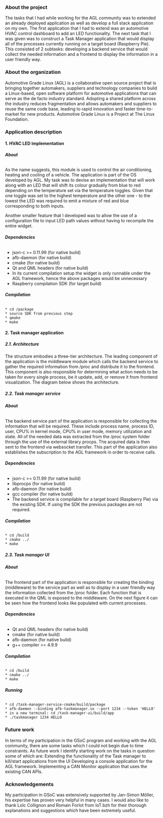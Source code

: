 ### About the project

The tasks that I had while working for the AGL community was to extended an already deployed application as well as develop a full stack application on my own. The first application that I had to extend was an automotive HVAC control dashboard to add an LED functionality. The next task that I was given was to construct a Task Manager application that would display all of the processes currently running on a target board (Raspberry Pie). This consisted of 2 subtasks: developing a backend service that would collect the needed information and a frontend to display the information in a user friendly way.


### About the organization

Automotive Grade Linux (AGL) is a collaborative open source project that is bringing together automakers, suppliers and technology companies to build a Linux-based, open software platform for automotive applications that can serve as the de facto industry standard. Adopting a shared platform across the industry reduces fragmentation and allows automakers and suppliers to reuse the same code base, leading to rapid innovation and faster time-to-market for new products. Automotive Grade Linux is a Project at The Linux Foundation.

### Application description

#### 1. HVAC LED implementation

###### **About**

As the name suggests, this module is used to control the air conditioning, heating and cooling of a vehicle. The application is part of the OS developed by AGL. My task was to devise an implementation that will work along with an LED that will shift its colour gradually from blue to red depending on the temperature set via the temperature toggles. Given that one toggle was set to the highest temperature and the other one - to the lowest the LED was required to emit a mixture of red and blue corresponding to both inputs. 

Another smaller feature that I developed was to allow the use of a configuration file to input LED path values without having to recompile the entire widget. 

###### **Dependencies**
* json-c >= 0.11.99 (for native build)
* afb-daemon (for native build)
* cmake (for native build)
* Qt and QML headers (for native build)
* In its current compilation setup the widget is only runnable under the AGL framework, hence the above packages would be unnecessary 
* Raspberry compilation SDK (for target build)
	
###### **Compilation**
```
* cd /package
* source SDK from previous step
* qmake
* make
```

#### 2. Task manager application

##### 2.1. Architecture

The structure embodies a three-tier architecture. The leading component of the application is the middleware module 
which calls the backend service to gather the required information from /proc and distribute it to the frontend. This
component is also responsible for determining what action needs to be taken for every single process, be it update, add, or
remove it from frontend visualization. The diagram below shows the architecture. 



##### 2.2. Task manager service

###### **About**

The backend service part of the application is responsible for collecting the information that will be required. These include process name, process ID, user, CPU% in kernel mode, CPU% in user mode, memory utilization and state. All of the needed data was extracted from the /proc system folder through the use of the external library procps. The acquired data is then sent to the frontend via websocket transfer. This part of the application also establishes the subscription to the AGL framework in order to receive calls. 
		
###### **Dependencies**
* json-c >= 0.11.99 (for native build)
* libprocps (for native build)
* afb-daemon (for native build)
* gcc compiler (for native build)
* The backend service is compilable for a target board (Raspberry Pie) via the existing SDK. If using the SDK the previous packages are not required.

		
###### **Compilation**

```
* cd /build
* cmake ../
* make
```

##### 2.3. Task manager UI

###### **About**

The frontend part of the application is responsible for creating the binding (middleware) to the service part as well as to display in a user friendly way the information collected from the /proc folder. Each function that is executed in the QML is exposed to the middleware. On the next figure it can be seen how the frontend looks like populated with current processes.



###### **Dependencies**
* Qt and QML headers (for native build)
* cmake (for native build)
* afb-daemon (for native build)
* g++ compiler >= 4.9.9
		
###### **Compilation**
```
* cd /build
* cmake ../
* make
```

###### **Running**
```
* cd /task-manager-service-cmake/build/package
* afb-daemon --binding afb-taskmanager.so --port 1234 --token 'HELLO'
* in a new terminal: cd /task-manager-ui/build/app
* ./taskmanager 1234 HELLO
```

### Future work

In terms of my participation in the GSoC program and working with the AGL community, there are some tasks which I could not begin due to time constraints. As future work I identify starting work on the tasks in question some of which are:
Extending the functionality of the Task manager to kill/start applications from the UI
Developing a console application for the AGL framework.
Implementing a CAN Monitor application that uses the existing CAN APIs.

### Acknowledgements

My participation in GSoC was extensively supported by Jan-Simon Möller, his expertise has proven very helpful in many cases. I would also like to thank Loïc Collignon and Romain Forlot from IoT.bzh for their thorough explanations and suggestions which have been extremely useful. 

